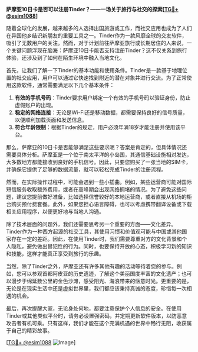 **萨摩亚10日卡是否可以注册Tinder？——一场关于旅行与社交的探索[[TG💪+ @esim1088](https://t.me/s/esim1088)]**

随着全球化的发展，越来越多的人选择出国旅游或工作，而社交应用也成为了人们在异国他乡结识新朋友的重要工具之一。Tinder作为一款风靡全球的交友软件，吸引了无数用户的关注。然而，对于计划前往萨摩亚旅行或长期居住的人来说，一个关键问题浮现在脑海：萨摩亚10日卡能否支持注册Tinder？这不仅关系到旅行体验，还涉及到了如何在陌生环境中融入当地文化。

首先，让我们了解一下Tinder的基本功能和使用条件。Tinder是一款基于地理位置的社交应用，用户可以通过它快速找到附近的潜在对象并进行交流。为了正常使用这款软件，通常需要满足以下几个基本条件：

1. **有效的手机号码**：Tinder要求用户绑定一个有效的手机号码以验证身份，防止虚假账户的出现。
2. **稳定的网络连接**：无论是Wi-Fi还是移动数据，都需要保持良好的信号质量，以便顺利加载页面和发送信息。
3. **符合年龄限制**：根据Tinder的规定，用户必须年满18岁才能注册并使用该平台。

那么，萨摩亚的10日卡是否能够满足这些要求呢？答案是肯定的，但具体情况还需要具体分析。萨摩亚是一个位于南太平洋的小岛国，其通信基础设施相对发达，大多数地方都能接收到良好的手机信号。因此，只要您购买了一张当地的SIM卡，并确保它提供了足够的数据流量，就可以轻松完成Tinder的注册流程。

然而，在实际操作过程中，可能会遇到一些小插曲。例如，某些运营商可能对国际短信服务收取额外费用，或者在高峰期会出现网络拥堵的情况。为了避免这些问题，建议您提前做好准备，比如选择信誉较好的本地运营商，或者直接从机场的柜台购买预付费套餐。此外，如果您担心语言障碍，也可以考虑携带翻译设备或下载相关应用程序，以便更好地与当地人沟通。

除了技术层面的问题外，我们还需要思考另一个重要的方面——文化差异。Tinder作为一种西方起源的社交工具，其使用习惯和价值观可能与中国或其他国家存在一定的差距。因此，在使用Tinder时，我们需要尊重对方的文化背景和个人隐私，避免做出冒犯性的行为。同时，也要保持开放的心态，积极学习新的知识和技能，这样才能真正享受到旅行的乐趣。

当然，除了Tinder之外，萨摩亚还有许多其他有趣的活动等待着您的参与。例如，您可以参观首都阿皮亚的历史遗迹，了解这个美丽国度丰富的文化遗产；也可以漫步于绵延数公里的金色沙滩，感受阳光、海浪带来的惬意时光。更重要的是，无论是在现实生活中还是虚拟世界里，我们都应该秉持真诚的态度，珍惜每一次相遇的机会。

最后，再次提醒大家，无论身处何地，都要注意保护个人信息的安全。在使用Tinder或其他类似平台时，请务必设置强密码，并定期更新软件版本，以防恶意攻击者有机可乘。只有这样，我们才能在这个充满机遇的世界中畅行无阻，收获属于自己的精彩故事。

[[TG💪+ @esim1088](https://t.me/s/esim1088) ![Image](https://i.postimg.cc/4NQfJmqS/Snipaste-2025-05-13-00-14-12.png)]